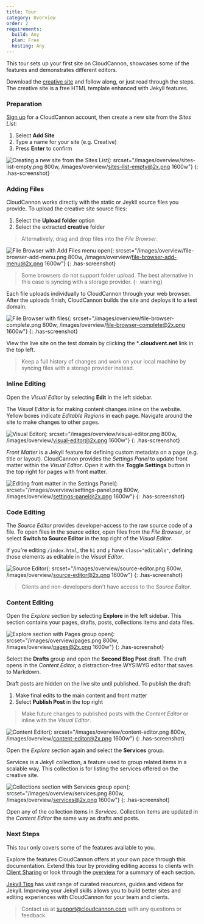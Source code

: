 ```yaml
---
title: Tour
category: Overview
order: 2
requirements:
  build: Any
  plan: Free
  hosting: Any
---
```


This tour sets up your first site on CloudCannon, showcases some of the features and demonstrates different editors.

Download the [creative site](/creative.zip) and follow along, or just read through the steps.
The creative site is a free HTML template enhanced with Jekyll features.

### Preparation

[Sign up](https://app.cloudcannon.com/users/sign_up) for a CloudCannon account, then create a new site from the *Sites List*:

1. Select **Add Site**
2. Type a name for your site (e.g. Creative)
3. Press **Enter** to confirm

![Creating a new site from the Sites List](/images/overview/sites-list-empty.png){: srcset="/images/overview/sites-list-empty.png 800w, /images/overview/sites-list-empty@2x.png 1600w"}
{: .has-screenshot}

### Adding Files

CloudCannon works directly with the static or Jeykll source files you provide. To upload the creative site source files:

1. Select the **Upload folder** option
2. Select the extracted **creative** folder

> Alternatively, drag and drop files into the *File Browser*.

![File Browser with Add Files menu open](/images/overview/file-browser-add-menu.png){: srcset="/images/overview/file-browser-add-menu.png 800w, /images/overview/file-browser-add-menu@2x.png 1600w"}
{: .has-screenshot}

> Some browsers do not support folder upload. The best alternative in this case is syncing with a storage provider.
{: .warning}

Each file uploads individually to CloudCannon through your web browser.
After the uploads finish, CloudCannon builds the site and deploys it to a test domain.

![File Browser with files](/images/overview/file-browser-complete.png){: srcset="/images/overview/file-browser-complete.png 800w, /images/overview/file-browser-complete@2x.png 1600w"}
{: .has-screenshot}

View the live site on the test domain by clicking the ***.cloudvent.net** link in the top left.

> Keep a full history of changes and work on your local machine by syncing files with a storage provider instead.

### Inline Editing

Open the *Visual Editor* by selecting **Edit** in the left sidebar.

The *Visual Editor* is for making content changes inline on the website.
Yellow boxes indicate *Editable Regions* in each page.
Navigate around the site to make changes to other pages.

![Visual Editor](/images/overview/visual-editor.png){: srcset="/images/overview/visual-editor.png 800w, /images/overview/visual-editor@2x.png 1600w"}
{: .has-screenshot}

*Front Matter* is a Jekyll feature for defining custom metadata on a page (e.g. title or layout).
CloudCannon provides the *Settings Panel* to update front matter within the *Visual Editor*.
Open it with the **Toggle Settings** button in the top right for pages with front matter.

![Editing front matter in the Settings Panel](/images/overview/settings-panel.png){: srcset="/images/overview/settings-panel.png 800w, /images/overview/settings-panel@2x.png 1600w"}
{: .has-screenshot}

### Code Editing

The *Source Editor* provides developer-access to the raw source code of a file.
To open files in the source editor, open files from the *File Browser*, or select **Switch to Source Editor** in the top right of the *Visual Editor*.

If you're editing `/index.html`, the `h1` and `p` have `class="editable"`, defining those elements as editable in the *Visual Editor*.

![Source Editor](/images/overview/source-editor.png){: srcset="/images/overview/source-editor.png 800w, /images/overview/source-editor@2x.png 1600w"}
{: .has-screenshot}

> Clients and non-developers don't have access to the *Source Editor*.

### Content Editing

Open the *Explore* section by selecting **Explore** in the left sidebar.
This section contains your pages, drafts, posts, collections items and data files.

![Explore section with Pages group open](/images/overview/pages.png){: srcset="/images/overview/pages.png 800w, /images/overview/pages@2x.png 1600w"}
{: .has-screenshot}

Select the **Drafts** group and open the **Second Blog Post** draft.
The draft opens in the *Content Editor*, a distraction-free WYSIWYG editor that saves to Markdown.

Draft posts are hidden on the live site until published. To publish the draft:

1. Make final edits to the main content and front matter
2. Select **Publish Post** in the top right

> Make future changes to published posts with the *Content Editor* or inline with the *Visual Editor*.

![Content Editor](/images/overview/content-editor.png){: srcset="/images/overview/content-editor.png 800w, /images/overview/content-editor@2x.png 1600w"}
{: .has-screenshot}

Open the *Explore* section again and select the **Services** group.

Services is a Jekyll collection, a feature used to group related items in a scalable way.
This collection is for listing the services offered on the creative site.

![Collections section with Services group open](/images/overview/services.png){: srcset="/images/overview/services.png 800w, /images/overview/services@2x.png 1600w"}
{: .has-screenshot}

Open any of the collection items in *Services*.
Collection items are updated in the *Content Editor* the same way as drafts and posts.

### Next Steps

This tour only covers some of the features available to you.

Explore the features CloudCannon offers at your own pace through this documentation. Extend this tour by providing editing access to clients with [Client Sharing](/sharing/client-sharing/) or look through the [overview](/#features) for a summary of each section.

[Jekyll Tips](http://jekyll.tips/) has vast range of curated resources, guides and videos for Jekyll. Improving your Jekyll skills allows you to build better sites and editing experiences with CloudCannon for your team and clients.

> Contact us at [support@cloudcannon.com](mailto:support@cloudcannon.com) with any questions or feedback.

